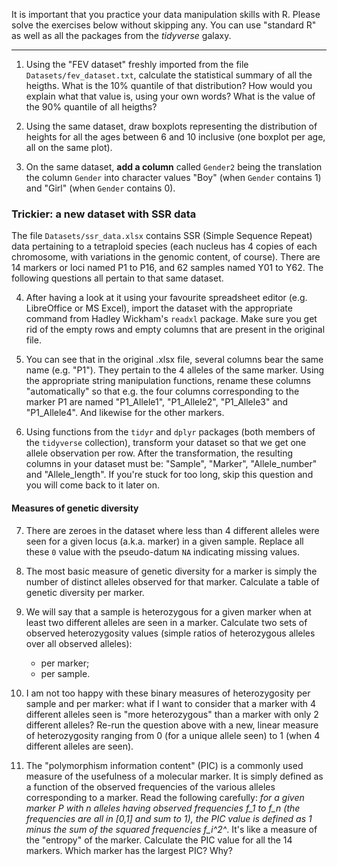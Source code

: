 It is important that you practice your data manipulation skills with R. Please solve the exercises below without skipping any. You can use "standard R" as well as all the packages from the *tidyverse* galaxy.

--------

1. Using the "FEV dataset" freshly imported from the file `Datasets/fev_dataset.txt`, calculate the statistical summary of all the heigths. What is the 10% quantile of that distribution? How would you explain what that value is, using your own words? What is the value of the 90% quantile of all heigths? 

2. Using the same dataset, draw boxplots representing the distribution of heights for all the ages between 6 and 10 inclusive (one boxplot per age, all on the same plot).

3. On the same dataset, **add a column**  called `Gender2` being the translation the column `Gender` into character values "Boy" (when `Gender` contains 1) and "Girl" (when `Gender` contains 0).

### Trickier: a new dataset with SSR data 

The file `Datasets/ssr_data.xlsx` contains SSR (Simple Sequence Repeat) data pertaining to a tetraploid species (each nucleus has 4 copies of each chromosome, with variations in the genomic content, of course). There are 14 markers or loci named P1 to P16, and 62 samples named Y01 to Y62. The following questions all pertain to that same dataset.

4. After having a look at it using your favourite spreadsheet editor (e.g. LibreOffice or MS Excel), import the dataset with the appropriate command from Hadley Wickham's `readxl` package. Make sure you get rid of the empty rows and empty columns that are present in the original file.

5. You can see that in the original .xlsx file, several columns bear the same name (e.g. "P1"). They pertain to the 4 alleles of the same marker. Using the appropriate string manipulation functions, rename these columns "automatically" so that e.g. the four columns corresponding to the marker P1 are named "P1_Allele1", "P1_Allele2", "P1_Allele3" and "P1_Allele4". And likewise for the other markers.

6. Using functions from the `tidyr` and `dplyr` packages (both members of the `tidyverse` collection), transform your dataset so that we get one allele observation per row. After the transformation, the resulting columns in your dataset must be: "Sample", "Marker", "Allele_number" and "Allele_length". If you're stuck for too long, skip this question and you will come back to it later on.

#### Measures of genetic diversity

7. There are zeroes in the dataset where less than 4 different alleles were seen for a given locus (a.k.a. marker) in a given sample. Replace all these `0` value with the pseudo-datum `NA` indicating missing values.

8. The most basic measure of genetic diversity for a marker is simply the number of distinct alleles observed for that marker. Calculate a table of genetic diversity per marker.

9. We will say that a sample is heterozygous for a given marker when at least two different alleles are seen in a marker. Calculate two sets of observed heterozygosity values (simple ratios of heterozygous alleles over all observed alleles):
   + per marker;
   + per sample.

10. I am not too happy with these binary measures of heterozygosity per sample and per marker: what if I want to consider that a marker with 4 different alleles seen is "more heterozygous" than a marker with only 2 different alleles? Re-run the question above with a new, linear measure of heterozygosity ranging from 0 (for a unique allele seen) to 1 (when 4 different alleles are seen).

11. The "polymorphism information content" (PIC) is a commonly used measure of the usefulness of a molecular marker. It is simply defined as a function of the observed frequencies of the various alleles corresponding to a marker. Read the following carefully: *for a given marker P with n alleles having observed frequencies f_1 to f_n (the frequencies are all in [0,1] and sum to 1), the PIC value is defined as 1 minus the sum of the squared frequencies f_i^2^*. It's like a measure of the "entropy" of the marker. Calculate the PIC value for all the 14 markers. Which marker has the largest PIC? Why?
